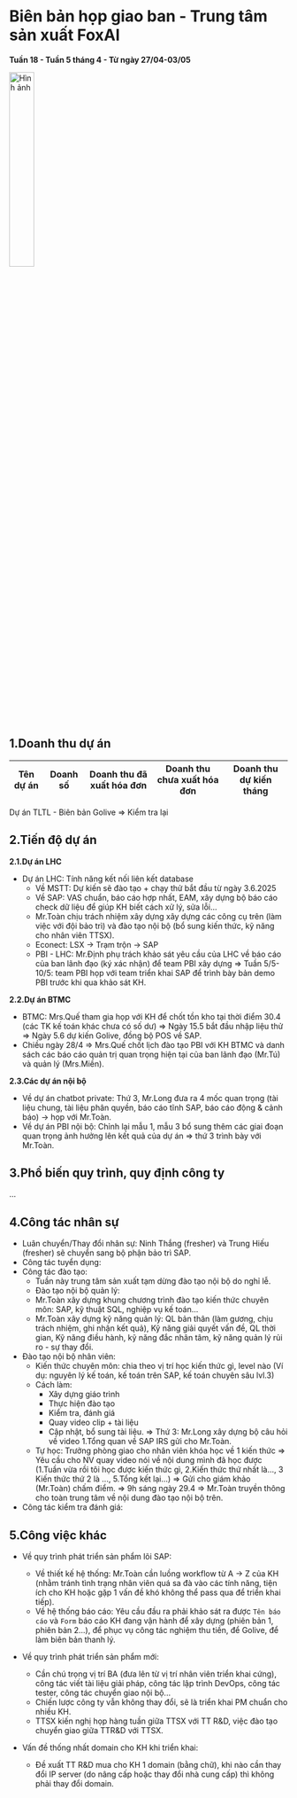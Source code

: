 # Biên bản họp giao ban - Trung tâm sản xuất FoxAI
**Tuần 18 - Tuần 5 tháng 4 - Từ ngày 27/04-03/05**

<img src="https://fox.ai.vn/wp-content/uploads/2024/07/Logo_Original-1.png" alt="Hình ảnh" width="30%" />

## 1.Doanh thu dự án
|Tên dự án|Doanh số|Doanh thu đã xuất hóa đơn|Doanh thu chưa xuất hóa đơn|Doanh thu dự kiến tháng|
|---|---|---|---|---|
Dự án TLTL - Biên bản Golive => Kiểm tra lại

## 2.Tiến độ dự án
**2.1.Dự án LHC**

- Dự án LHC: Tính năng kết nối liên kết database
  - Về MSTT: Dự kiến sẽ đào tạo + chạy thử bắt đầu từ ngày 3.6.2025
  - Về SAP: VAS chuẩn, báo cáo hợp nhất, EAM, xây dựng bộ báo cáo check dữ liệu để giúp KH biết cách xử lý, sửa lỗi...
  - Mr.Toàn chịu trách nhiệm xây dựng xây dựng các công cụ trên (làm việc với đội bảo trì) và đào tạo nội bộ (bổ sung kiến thức, kỹ năng cho nhân viên TTSX).
  - Econect: LSX -> Trạm trộn -> SAP
  - PBI - LHC: Mr.Định phụ trách khảo sát yêu cầu của LHC về báo cáo của ban lãnh đạo (ký xác nhận) để team PBI xây dựng => Tuần 5/5-10/5: team PBI họp với team triển khai SAP để trình bày bản demo PBI trước khi qua khảo sát KH.

**2.2.Dự án BTMC**

- BTMC: Mrs.Quế tham gia họp với KH để chốt tồn kho tại thời điểm 30.4 (các TK kế toán khác chưa có số dư) => Ngày 15.5 bắt đầu nhập liệu thử => Ngày 5.6 dự kiến Golive, đồng bộ POS về SAP.
- Chiều ngày 28/4 => Mrs.Quế chốt lịch đào tạo PBI với KH BTMC và danh sách các báo cáo quản trị quan trọng hiện tại của ban lãnh đạo (Mr.Tú) và quản lý (Mrs.Miền).

**2.3.Các dự án nội bộ**

- Về dự án chatbot private: Thứ 3, Mr.Long đưa ra 4 mốc quan trọng (tài liệu chung, tài liệu phân quyền, báo cáo tĩnh SAP, báo cáo động & cảnh báo) -> họp với Mr.Toàn.
- Về dự án PBI nội bộ: Chỉnh lại mẫu 1, mẫu 3 bổ sung thêm các giai đoạn quan trọng ảnh hưởng lên kết quả của dự án => thứ 3 trình bày với Mr.Toàn.

## 3.Phổ biến quy trình, quy định công ty

...

## 4.Công tác nhân sự
- Luân chuyển/Thay đổi nhân sự: Ninh Thắng (fresher) và Trung Hiếu (fresher) sẽ chuyển sang bộ phận bảo trì SAP.
- Công tác tuyển dụng:
- Công tác đào tạo: 
    - Tuần này trung tâm sản xuất tạm dừng đào tạo nội bộ do nghỉ lễ.
  - Đào tạo nội bộ quản lý:
  - Mr.Toàn xây dựng khung chương trình đào tạo kiến thức chuyên môn: SAP, kỹ thuật SQL, nghiệp vụ kế toán...
  - Mr.Toàn xây dựng kỹ năng quản lý: QL bản thân (làm gương, chịu trách nhiệm, ghi nhận kết quả), Kỹ năng giải quyết vấn đề, QL thời gian, Kỹ năng điều hành, kỹ năng đắc nhân tâm, kỹ năng quản lý rủi ro - sự thay đổi.
- Đào tạo nội bộ nhân viên:
  - Kiến thức chuyên môn: chia theo vị trí học kiến thức gì, level nào (Ví dụ: nguyên lý kế toán, kế toán trên SAP, kế toán chuyên sâu lvl.3)
  - Cách làm:
    - Xây dựng giáo trình
    - Thực hiện đào tạo
    - Kiểm tra, đánh giá
    - Quay video clip + tài liệu
    - Cập nhật, bổ sung tài liệu.
=> Thứ 3: Mr.Long xây dựng bộ câu hỏi về video 1.Tổng quan về SAP IRS gửi cho Mr.Toàn.
  - Tự học: Trưởng phòng giao cho nhân viên khóa học về 1 kiến thức => Yêu cầu cho NV quay video nói về nội dung mình đã học được (1.Tuần vừa rồi tôi học được kiến thức gì, 2.Kiến thức thứ nhất là..., 3 Kiến thức thứ 2 là ..., 5.Tổng kết lại...) => Gửi cho giám khảo (Mr.Toàn) chấm điểm.
=> 9h sáng ngày 29.4 => Mr.Toàn truyền thông cho toàn trung tâm về nội dung đào tạo nội bộ trên.
- Công tác kiểm tra đánh giá:

## 5.Công việc khác

- Về quy trình phát triển sản phẩm lõi SAP: 
  - Về thiết kế hệ thống: Mr.Toàn cần luồng workflow từ A -> Z của KH (nhằm tránh tình trạng nhân viên quá sa đà vào các tính năng, tiện ích cho KH hoặc gặp 1 vấn đề khó không thể pass qua để triển khai tiếp).
  - Về hệ thống báo cáo: Yêu cầu đầu ra phải khảo sát ra được `Tên báo cáo` và `Form` báo cáo KH đang vận hành để xây dựng (phiên bản 1, phiên bản 2...), để phục vụ công tác nghiệm thu tiền, để Golive, để làm biên bản thanh lý.

- Về quy trình phát triển sản phẩm mới:
  - Cần chú trọng vị trí BA (đưa lên từ vị trí nhân viên triển khai cứng), công tác viết tài liệu giải pháp, công tác lập trình DevOps, công tác tester, công tác chuyển giao nội bộ...
  - Chiến lược công ty vẫn không thay đổi, sẽ là triển khai PM chuẩn cho nhiều KH.
  - TTSX kiến nghị họp hàng tuần giữa TTSX với TT R&D, việc đào tạo chuyển giao giữa TTR&D với TTSX.

- Vấn đề thống nhất domain cho KH khi triển khai:
  - Đề xuất TT R&D mua cho KH 1 domain (bằng chữ), khi nào cần thay đổi IP server (do nâng cấp hoặc thay đổi nhà cung cấp) thì không phải thay đổi domain.

